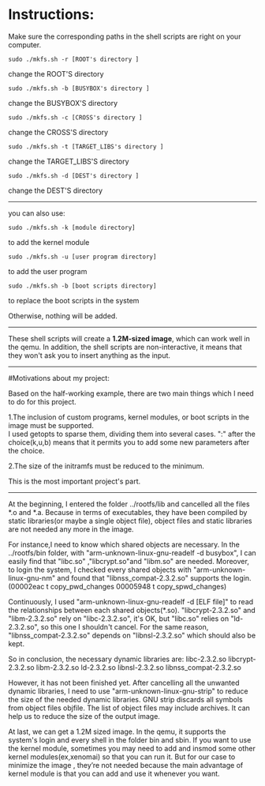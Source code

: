 # Instructions: 


Make sure the corresponding paths in the shell scripts are right on your computer.   


    sudo ./mkfs.sh -r [ROOT's directory ]  
change the ROOT'S directory 



    sudo ./mkfs.sh -b [BUSYBOX's directory ]  
change the BUSYBOX'S directory  
   
    sudo ./mkfs.sh -c [CROSS's directory ]  
change the CROSS'S directory  

    sudo ./mkfs.sh -t [TARGET_LIBS's directory ]  
change the TARGET_LIBS'S directory  
 
    sudo ./mkfs.sh -d [DEST's directory ]  
change the DEST'S directory  

---
you can also use:

    sudo ./mkfs.sh -k [module directory]   
to add the kernel module  

    sudo ./mkfs.sh -u [user program directory] 
to add the user program  

    sudo ./mkfs.sh -b [boot scripts directory]
to replace the boot scripts in the system  

Otherwise, nothing will be added.

---

These shell scripts will create a **1.2M-sized image**, which can work well in the qemu. In addition, the shell scripts are non-interactive, it means that they won't ask you to insert anything as the input.

---
#Motivations about my project:

Based on the half-working example, there are two main things which I need to do  for 
this project.

1.The inclusion of custom programs, kernel modules, or boot scripts in the image must be supported.  
I used getopts to sparse them, dividing them into several cases. ":" after the choice(k,u,b) means that it permits you to add some new parameters after the choice.

2.The size of the initramfs must be reduced to the minimum.  

This is the most important project's part.

---

At the beginning, I entered the folder ../rootfs/lib and cancelled all the files
*.o and *.a. Because in terms of executables, they have been compiled by static libraries(or maybe a single object file), object files and static libraries are not needed any more in the image.

For instance,I need to know which shared objects are necessary. In the ../rootfs/bin folder, with "arm-unknown-linux-gnu-readelf -d busybox", I can easily find that "libc.so" ,"libcrypt.so"and "libm.so" are needed. Moreover, to login the system, I checked every shared objects with "arm-unknown-linux-gnu-nm" and found that "libnss_compat-2.3.2.so" supports the login.(00002eac t copy_pwd_changes
00005948 t copy_spwd_changes)

Continuously, I used "arm-unknown-linux-gnu-readelf -d [ELF file]" to read the relationships between each shared objects(*.so). "libcrypt-2.3.2.so" and "libm-2.3.2.so" rely on "libc-2.3.2.so", it's OK, but "libc.so" relies on "ld-2.3.2.so", so this one I shouldn't cancel. For the same reason, "libnss_compat-2.3.2.so" depends on "libnsl-2.3.2.so" which should also  be kept.

So in conclusion, the necessary dynamic libraries are:
libc-2.3.2.so
libcrypt-2.3.2.so
libm-2.3.2.so
ld-2.3.2.so
libnsl-2.3.2.so
libnss_compat-2.3.2.so

However, it has not been finished yet. After cancelling all the unwanted dynamic libraries, I need to use "arm-unknown-linux-gnu-strip" to reduce the size of the needed dynamic libraries. GNU strip discards all symbols from object files objfile. The list of object files may include archives. It can help us to reduce the size of the output image.

At last, we can get a 1.2M sized image. In the qemu, it supports the system's login and every shell in the folder bin and sbin. If you want to use the kernel module, sometimes you may need to add and insmod some other kernel modules(ex,xenomai) so that you can run it. But for our case to minimize the image , they’re not needed because the main advantage of kernel module is that you can add and use it whenever you want.
